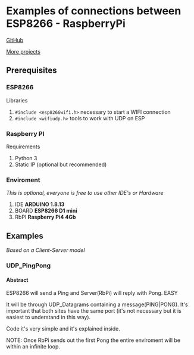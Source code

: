 # Examples of connections between ESP8266 - RaspberryPi

[GitHub](https://github.com/acbernardez17/ESP8266-Raspi)

[More projects](https://github.com/acbernardez17)

## Prerequisites

### ESP8266

Libraries

1. `#include <esp8266wifi.h>` necessary to start a WIFI connection
2. `#include <wifiudp.h>` tools to work with UDP on ESP

### Raspberry PI

Requirements

1. Python 3
2. Static IP (optional but recommended)

### Enviroment

*This is optional, everyone is free to use other IDE's or Hardware*

1. IDE **ARDUINO 1.8.13**
2. BOARD **ESP8266 D1 mini**
3. RbPI **Raspberry Pi4 4Gb**

## Examples

*Based on  a Client-Server model*

### UDP_PingPong

#### Abstract

ESP8266 will send a Ping and Server(RbPi) will reply with Pong. EASY

It will be through UDP_Datagrams containing a message(PING|PONG). It's important that both sites have the same port (it's not necessary but it is easiest to understand in this way).

Code it's very simple and it's explained inside.

NOTE: Once RbPi sends out the first Pong the entire enviroment will be within an infinite loop.
